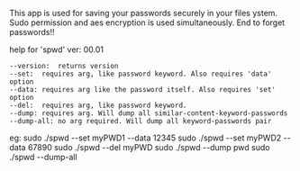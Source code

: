 This app is used for saving your passwords securely in your files ystem.
Sudo permission and aes encryption is used simultaneously.
End to forget passwords!!

help for 'spwd' ver: 00.01

	--version:	returns version
	--set:	requires arg, like password keyword. Also requires 'data' option
	--data:	requires arg like the password itself. Also requires 'set' option
	--del:	requires arg, like password keyword.
	--dump:	requires arg. Will dump all similar-content-keyword-passwords
	--dump-all:	no arg required. Will dump all keyword-passwords pair

eg:
	sudo ./spwd --set myPWD1 --data 12345
	sudo ./spwd --set myPWD2 --data 67890
	sudo ./spwd --del myPWD
	sudo ./spwd --dump pwd
	sudo ./spwd --dump-all